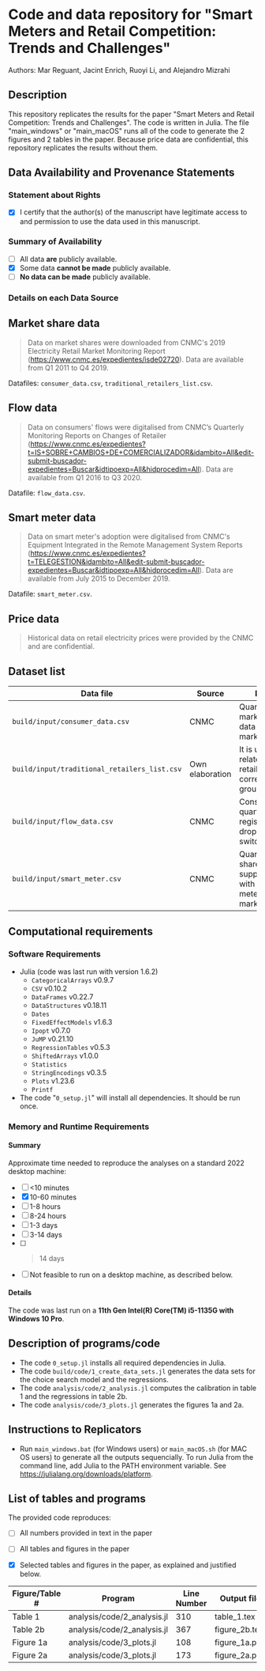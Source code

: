 # Code and data repository for "Smart Meters and Retail Competition: Trends and Challenges"
Authors: Mar Reguant, Jacint Enrich, Ruoyi Li, and Alejandro Mizrahi

Description
--------
This repository replicates the results for the paper "Smart Meters and Retail Competition: Trends and Challenges". The code is written in Julia. The file "main_windows" or "main_macOS" runs all of the code to generate the 2 figures and 2 tables in the paper. Because price data are confidential, this repository replicates the results without them. 

Data Availability and Provenance Statements
----------------------------

### Statement about Rights

- [x] I certify that the author(s) of the manuscript have legitimate access to and permission to use the data used in this manuscript. 

### Summary of Availability

- [ ] All data **are** publicly available.
- [x] Some data **cannot be made** publicly available.
- [ ] **No data can be made** publicly available.

### Details on each Data Source

## Market share data
> Data on market shares were downloaded from CNMC's 2019 Electricity Retail Market Monitoring Report (https://www.cnmc.es/expedientes/isde02720). Data are available from Q1 2011 to Q4 2019. 

Datafiles: `consumer_data.csv`, `traditional_retailers_list.csv`.

## Flow data 
> Data on consumers' flows were digitalised from CNMC’s Quarterly Monitoring Reports on Changes of Retailer (https://www.cnmc.es/expedientes?t=IS+SOBRE+CAMBIOS+DE+COMERCIALIZADOR&idambito=All&edit-submit-buscador-expedientes=Buscar&idtipoexp=All&hidprocedim=All). Data are available from Q1 2016 to Q3 2020. 

Datafile: `flow_data.csv`.


## Smart meter data
> Data on smart meter's adoption were digitalised from CNMC's Equipment Integrated in the Remote Management System Reports (https://www.cnmc.es/expedientes?t=TELEGESTION&idambito=All&edit-submit-buscador-expedientes=Buscar&idtipoexp=All&hidprocedim=All). Data are available from July 2015 to December 2019.  

Datafile: `smart_meter.csv`.


## Price data 
> Historical data on retail electricity prices were provided by the CNMC and are confidential. 


Dataset list
------------

| Data file                                    | Source          | Notes                                                                  |Provided |
|----------------------------------------------|-----------------|------------------------------------------------------------------------|---------|
| `build/input/consumer_data.csv`              | CNMC            | Quarterly market share data at the market level                        | Yes     |
| `build/input/traditional_retailers_list.csv` | Own elaboration | It is used to relate each retailer to its corresponding group          | Yes     |
| `build/input/flow_data.csv`                  | CNMC            | Consumers' quarterly registrations, dropouts and switchings            | Yes     |
| `build/input/smart_meter.csv`                | CNMC            | Quarterly share of supply points with smart meters at the market level | Yes     |


Computational requirements
---------------------------

### Software Requirements

- Julia (code was last run with version 1.6.2)
  - `CategoricalArrays` v0.9.7
  - `CSV` v0.10.2
  - `DataFrames` v0.22.7
  - `DataStructures` v0.18.11
  - `Dates`
  - `FixedEffectModels` v1.6.3
  - `Ipopt` v0.7.0
  - `JuMP` v0.21.10
  - `RegressionTables` v0.5.3
  - `ShiftedArrays` v1.0.0
  - `Statistics`
  - `StringEncodings` v0.3.5
  - `Plots` v1.23.6
  - `Printf`
- The code "`0_setup.jl`" will install all dependencies. It should be run once.


### Memory and Runtime Requirements

#### Summary

Approximate time needed to reproduce the analyses on a standard 2022 desktop machine:

- [ ] <10 minutes
- [x] 10-60 minutes
- [ ] 1-8 hours
- [ ] 8-24 hours
- [ ] 1-3 days
- [ ] 3-14 days
- [ ] > 14 days
- [ ] Not feasible to run on a desktop machine, as described below.

#### Details

The code was last run on a **11th Gen Intel(R) Core(TM) i5-1135G with Windows 10 Pro**. 


Description of programs/code
----------------------------

- The code `0_setup.jl` installs all required dependencies in Julia.
- The code `build/code/1_create_data_sets.jl` generates the data sets for the choice search model and the regressions.
- The code `analysis/code/2_analysis.jl` computes the calibration in table 1 and the regressions in table 2b. 
- The code `analysis/code/3_plots.jl` generates the figures 1a and 2a.

Instructions to Replicators
---------------------------

- Run `main_windows.bat` (for Windows users) or `main_macOS.sh` (for MAC OS users) to generate all the outputs sequencially. To run Julia from the command line, add Julia to the PATH environment variable. See https://julialang.org/downloads/platform. 

List of tables and programs
---------------------------

The provided code reproduces:

- [ ] All numbers provided in text in the paper
- [ ] All tables and figures in the paper
- [x] Selected tables and figures in the paper, as explained and justified below.


| Figure/Table #    | Program                         | Line Number | Output file                      |
|-------------------|---------------------------------|-------------|----------------------------------|
| Table 1           | analysis/code/2_analysis.jl     | 310         | table_1.tex                      |
| Table 2b          | analysis/code/2_analysis.jl     | 367         | figure_2b.tex                    |
| Figure 1a         | analysis/code/3_plots.jl        | 108         | figure_1a.png                    |  
| Figure 2a         | analysis/code/3_plots.jl        | 173         | figure_2a.png                    | 
